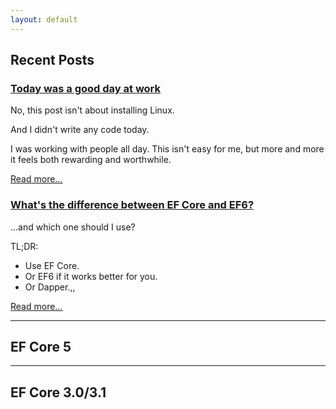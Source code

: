 ```yaml
---
layout: default
---
```


## Recent Posts

### [Today was a good day at work](_posts/2020-02-05-today-was-a-good-day-at-work.md)

No, this post isn't about installing Linux.

And I didn't write any code today.

I was working with people all day. This isn't easy for me, but more and more it feels both rewarding and worthwhile.

[Read more...](_posts/2020-02-05-today-was-a-good-day-at-work.md)


### [What's the difference between EF Core and EF6?](_posts/2020-01-29-coreor6.md)

...and which one should I use?

TL;DR:

* Use EF Core.
* Or EF6 if it works better for you.
* Or Dapper.,,

[Read more...](_posts/2020-01-29-coreor6.md)

---

## EF Core 5

---

## EF Core 3.0/3.1
